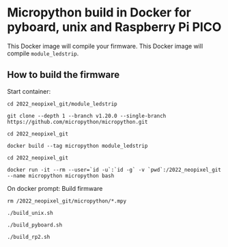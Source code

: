 # Micropython build in Docker for pyboard, unix and Raspberry Pi PICO

This Docker image will compile your firmware.
This Docker image will compile `module_ledstrip`.

## How to build the firmware


Start container:

```
cd 2022_neopixel_git/module_ledstrip

git clone --depth 1 --branch v1.20.0 --single-branch https://github.com/micropython/micropython.git

cd 2022_neopixel_git

docker build --tag micropython module_ledstrip

cd 2022_neopixel_git

docker run -it --rm --user=`id -u`:`id -g` -v `pwd`:/2022_neopixel_git --name micropython micropython bash
```

On docker prompt: Build firmware

```
rm /2022_neopixel_git/micropython/*.mpy

./build_unix.sh

./build_pyboard.sh

./build_rp2.sh
```
